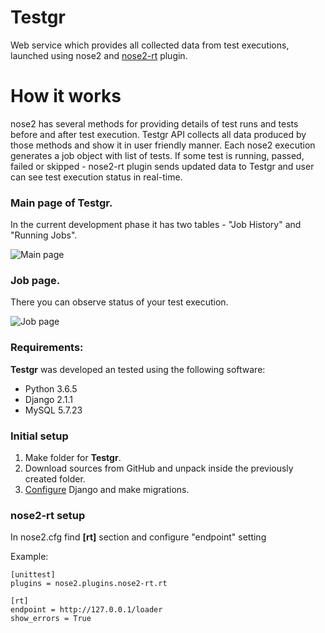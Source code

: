 # Testgr
Web service which provides all collected data from test executions, launched using nose2 and [nose2-rt](https://github.com/and-sm/nose2-rt) plugin.
# How it works
nose2 has several methods for providing details of test runs and tests before and after test execution. Testgr API collects all data produced by those methods and show it in user friendly manner.
Each nose2 execution generates a job object with list of tests. If some test is running, passed, failed or skipped - nose2-rt plugin sends updated data to Testgr and user can see test execution status in real-time.

### Main page of Testgr. 
In the current development phase it has two tables - "Job History" and "Running Jobs".

![Main page](https://i.imgur.com/fW1Jn4L.png)

### Job page. 
There you can observe status of your test execution. 

![Job page](https://i.imgur.com/Hdp9F05.png)

### Requirements:
**Testgr** was developed an tested using the following software:
* Python 3.6.5
* Django 2.1.1
* MySQL 5.7.23

### Initial setup
1. Make folder for **Testgr**.
2. Download sources from GitHub and unpack inside the previously created folder.
3. [Configure](https://docs.djangoproject.com/en/2.1/topics/install/) Django and make migrations.

### nose2-rt setup

In nose2.cfg find **[rt]** section and configure "endpoint" setting

Example: 
```
[unittest]
plugins = nose2.plugins.nose2-rt.rt

[rt]
endpoint = http://127.0.0.1/loader
show_errors = True
```


